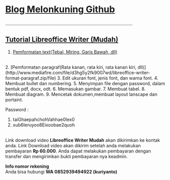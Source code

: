 # [Blog Melonkuning Github](https://kuriyantoadi.github.io/melonkuning/)
...................................................................................................

## [Tutorial Libreoffice Writer (Mudah)](https://kuriyantoadi.github.io/melonkuning/libreoffice-writer-mudah/silabus)

1. [Pemformatan text(Tebal, Miring, Garis Bawah, dll)](http://www.mediafire.com/file/bxv8k8lg1bh44wv/libreoffice-writer-perkenalan-1.zip/file)
<br>
2. [Pemformatan paragraf(Rata kanan, rata kiri, rata kanan kiri, dll)](http://www.mediafire.com/file/d3hg5y2fk9007wd/libreoffice-writer-format-paragraf.zip/file)
3. Edit ukuran font, jenis font, dan warna font.
4. Membuat bullet dan numbering.
5. Menyimpan file dengan password, dalam bentuk pdf, docx, odt.
6. Memasukan gambar.
7. Membuat tabel.
8. Membuat diagram.
9. Mencetak dokumen,membuat layout lanscape dan portaint.

Password :
1. taiGhaepahchohVahhae0Iex0
2. xub6Ieruyoo8Eixoobae2quoh

<br>Link download video **Libreoffice Writer Mudah** akan dikirimkan ke kontak anda. Link Download video akan dikirim setelah anda melakukan pembayaran **Rp 60.000**.
Anda dapat melakukan pembayaran dengan transfer dan mengirimkan bukti pembayaran nya keadmin.

**Info nomor rekening**
<br>Anda bisa hubungi **WA 0852939494922 (kuriyanto)**
